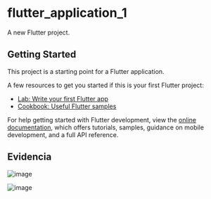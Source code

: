 # flutter_application_1

A new Flutter project.

## Getting Started

This project is a starting point for a Flutter application.

A few resources to get you started if this is your first Flutter project:

- [Lab: Write your first Flutter app](https://docs.flutter.dev/get-started/codelab)
- [Cookbook: Useful Flutter samples](https://docs.flutter.dev/cookbook)

For help getting started with Flutter development, view the
[online documentation](https://docs.flutter.dev/), which offers tutorials,
samples, guidance on mobile development, and a full API reference.

## Evidencia
![image](https://github.com/DennisCatana/flutter_application_2/assets/117744033/409494d1-ac6c-443a-a0c8-f7bb79a93143) <br>

![image](https://github.com/DennisCatana/flutter_application_2/assets/117744033/aec0c7fc-f0d2-4a1f-8a6e-dc0643de41ab)

